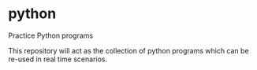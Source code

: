 # python
Practice Python programs

This repository will act as the collection of python programs which can be re-used in real time scenarios.

